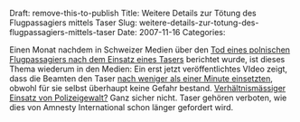 Draft: remove-this-to-publish
Title: Weitere Details zur Tötung des Flugpassagiers mittels Taser
Slug: weitere-details-zur-totung-des-flugpassagiers-mittels-taser
Date: 2007-11-16
Categories:

Einen Monat nachdem in Schweizer Medien über den [Tod eines polnischen Flugpassagiers nach dem Einsatz eines Tasers](https://406.ch/writing/aufgebrachter-flugpassagier-mit-taser-getotet/) berichtet wurde, ist dieses Thema wiederum in den Medien: Ein erst jetzt veröffentlichtes VIdeo zeigt, dass die Beamten den Taser [nach weniger als einer Minute einsetzten](http://www.tagesanzeiger.ch/dyn/news/ausland/813798.html), obwohl für sie selbst überhaupt keine Gefahr bestand. [Verhältnismässiger Einsatz von Polizeigewalt?](https://406.ch/writing/ungefahrliche-taser/) Ganz sicher nicht. Taser gehören verboten, wie dies von Amnesty International schon länger gefordert wird.

